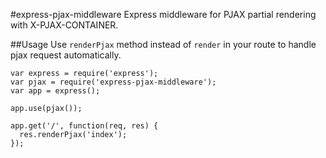 #express-pjax-middleware
Express middleware for PJAX partial rendering with X-PJAX-CONTAINER.

##Usage
Use `renderPjax` method instead of `render` in your route to handle pjax request automatically.

```
var express = require('express');
var pjax = require('express-pjax-middleware');
var app = express();

app.use(pjax());

app.get('/', function(req, res) {
  res.renderPjax('index');
});
```